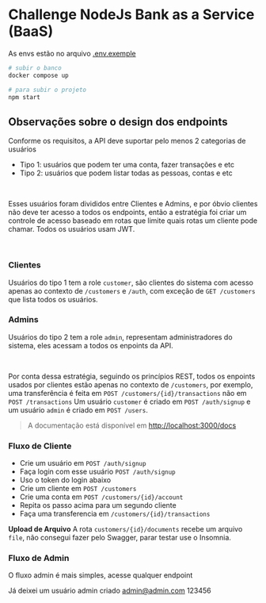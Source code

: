 # Challenge NodeJs Bank as a Service (BaaS)
As envs estão no arquivo [.env.exemple](./.env.exemple)

```bash 
# subir o banco
docker compose up

# para subir o projeto
npm start
```

## Observações sobre o design dos endpoints 

Conforme os requisitos, a API deve suportar pelo menos 2 categorias de usuários
- Tipo 1: usuários que podem ter uma conta, fazer transações e etc
- Tipo 2: usuários que podem listar todas as pessoas, contas e etc

<br>

Esses usuários foram divididos entre Clientes e Admins, e por óbvio clientes não deve ter acesso a todos os endpoints, então a estratégia foi criar um controle de acesso baseado em rotas que limite quais rotas um cliente pode chamar. Todos os usuários usam JWT.

<br>

### Clientes
Usuários do tipo 1 tem a role `customer`, são clientes do sistema com acesso apenas ao contexto de `/customers` e `/auth`, com exceção de `GET /customers` que lista todos os usuários.

### Admins
Usuários do tipo 2 tem a role `admin`, representam administradores do sistema, eles acessam a todos os enpoints da API.

<br>

Por conta dessa estratégia, seguindo os princípios REST, todos os enpoints usados por clientes estão apenas no contexto de `/customers`, por exemplo, uma transferência é feita em `POST /customers/{id}/transactions` não em `POST /transactions`
Um usuário `customer` é criado em `POST /auth/signup` e um usuário `admin` é criado em `POST /users`.

> A documentação está disponível em [http://localhost:3000/docs](http://localhost:3000/docs/)
 
### Fluxo de Cliente
- Crie um usuário em `POST /auth/signup`
- Faça login com esse usuário `POST /auth/signup`
- Uso o token do login abaixo 
- Crie um cliente em `POST /customers`
- Crie uma conta em `POST /customers/{id}/account`
- Repita os passo acima para um segundo cliente 
- Faça uma transferencia em `/customers/{id}/transactions`

**Upload de Arquivo**
A rota `customers/{id}/documents` recebe um arquivo `file`, não consegui fazer pelo Swagger, parar testar use o Insomnia.


### Fluxo de Admin
O fluxo admin é mais simples, acesse qualquer endpoint

Já deixei um usuário admin criado 
admin@admin.com
123456